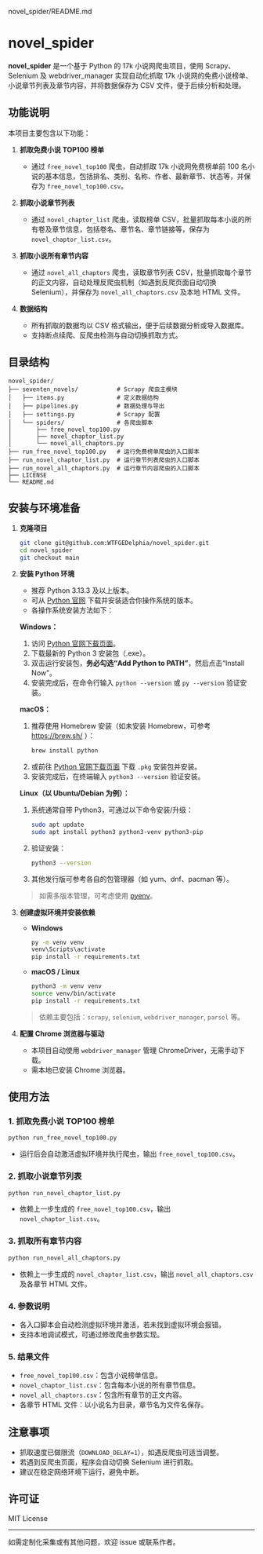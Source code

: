 novel_spider/README.md
# novel_spider

**novel_spider** 是一个基于 Python 的 17k 小说网爬虫项目，使用 Scrapy、Selenium 及 webdriver_manager 实现自动化抓取 17k 小说网的免费小说榜单、小说章节列表及章节内容，并将数据保存为 CSV 文件，便于后续分析和处理。

## 功能说明

本项目主要包含以下功能：

1. **抓取免费小说 TOP100 榜单**
   - 通过 `free_novel_top100` 爬虫，自动抓取 17k 小说网免费榜单前 100 名小说的基本信息，包括排名、类别、名称、作者、最新章节、状态等，并保存为 `free_novel_top100.csv`。

2. **抓取小说章节列表**
   - 通过 `novel_chaptor_list` 爬虫，读取榜单 CSV，批量抓取每本小说的所有卷及章节信息，包括卷名、章节名、章节链接等，保存为 `novel_chaptor_list.csv`。

3. **抓取小说所有章节内容**
   - 通过 `novel_all_chaptors` 爬虫，读取章节列表 CSV，批量抓取每个章节的正文内容，自动处理反爬虫机制（如遇到反爬页面自动切换 Selenium），并保存为 `novel_all_chaptors.csv` 及本地 HTML 文件。

4. **数据结构**
   - 所有抓取的数据均以 CSV 格式输出，便于后续数据分析或导入数据库。
   - 支持断点续爬、反爬虫检测与自动切换抓取方式。

## 目录结构

```
novel_spider/
├── seventen_novels/           # Scrapy 爬虫主模块
│   ├── items.py               # 定义数据结构
│   ├── pipelines.py           # 数据处理与导出
│   ├── settings.py            # Scrapy 配置
│   └── spiders/               # 各爬虫脚本
│       ├── free_novel_top100.py
│       ├── novel_chaptor_list.py
│       └── novel_all_chaptors.py
├── run_free_novel_top100.py   # 运行免费榜单爬虫的入口脚本
├── run_novel_chaptor_list.py  # 运行章节列表爬虫的入口脚本
├── run_novel_all_chaptors.py  # 运行章节内容爬虫的入口脚本
├── LICENSE
└── README.md
```

## 安装与环境准备

1. **克隆项目**
   ```bash
   git clone git@github.com:WTFGEDelphia/novel_spider.git
   cd novel_spider
   git checkout main
   ```

2. **安装 Python 环境**

   - 推荐 Python 3.13.3 及以上版本。
   - 可从 [Python 官网](https://www.python.org/downloads/) 下载并安装适合你操作系统的版本。
   - 各操作系统安装方法如下：

   **Windows：**
   1. 访问 [Python 官网下载页面](https://www.python.org/downloads/windows/)。
   2. 下载最新的 Python 3 安装包（.exe）。
   3. 双击运行安装包，**务必勾选“Add Python to PATH”**，然后点击“Install Now”。
   4. 安装完成后，在命令行输入 `python --version` 或 `py --version` 验证安装。

   **macOS：**
   1. 推荐使用 Homebrew 安装（如未安装 Homebrew，可参考 https://brew.sh/ ）：
      ```bash
      brew install python
      ```
   2. 或前往 [Python 官网下载页面](https://www.python.org/downloads/macos/) 下载 `.pkg` 安装包并安装。
   3. 安装完成后，在终端输入 `python3 --version` 验证安装。

   **Linux（以 Ubuntu/Debian 为例）：**
   1. 系统通常自带 Python3，可通过以下命令安装/升级：
      ```bash
      sudo apt update
      sudo apt install python3 python3-venv python3-pip
      ```
   2. 验证安装：
      ```bash
      python3 --version
      ```
   3. 其他发行版可参考各自的包管理器（如 yum、dnf、pacman 等）。

   > 如需多版本管理，可考虑使用 [pyenv](https://github.com/pyenv/pyenv)。

3. **创建虚拟环境并安装依赖**

   - **Windows**
     ```cmd
     py -m venv venv
     venv\Scripts\activate
     pip install -r requirements.txt
     ```

   - **macOS / Linux**
     ```bash
     python3 -m venv venv
     source venv/bin/activate
     pip install -r requirements.txt
     ```

   > 依赖主要包括：`scrapy`, `selenium`, `webdriver_manager`, `parsel` 等。

4. **配置 Chrome 浏览器与驱动**
   - 本项目自动使用 `webdriver_manager` 管理 ChromeDriver，无需手动下载。
   - 需本地已安装 Chrome 浏览器。

## 使用方法

### 1. 抓取免费小说 TOP100 榜单

```bash
python run_free_novel_top100.py
```
- 运行后会自动激活虚拟环境并执行爬虫，输出 `free_novel_top100.csv`。

### 2. 抓取小说章节列表

```bash
python run_novel_chaptor_list.py
```
- 依赖上一步生成的 `free_novel_top100.csv`，输出 `novel_chaptor_list.csv`。

### 3. 抓取所有章节内容

```bash
python run_novel_all_chaptors.py
```
- 依赖上一步生成的 `novel_chaptor_list.csv`，输出 `novel_all_chaptors.csv` 及各章节 HTML 文件。

### 4. 参数说明

- 各入口脚本会自动检测虚拟环境并激活，若未找到虚拟环境会报错。
- 支持本地调试模式，可通过修改爬虫参数实现。

### 5. 结果文件

- `free_novel_top100.csv`：包含小说榜单信息。
- `novel_chaptor_list.csv`：包含每本小说的所有章节信息。
- `novel_all_chaptors.csv`：包含所有章节的正文内容。
- 各章节 HTML 文件：以小说名为目录，章节名为文件名保存。

## 注意事项

- 抓取速度已做限流（`DOWNLOAD_DELAY=1`），如遇反爬虫可适当调整。
- 若遇到反爬虫页面，程序会自动切换 Selenium 进行抓取。
- 建议在稳定网络环境下运行，避免中断。

## 许可证

MIT License

---

如需定制化采集或有其他问题，欢迎 issue 或联系作者。
